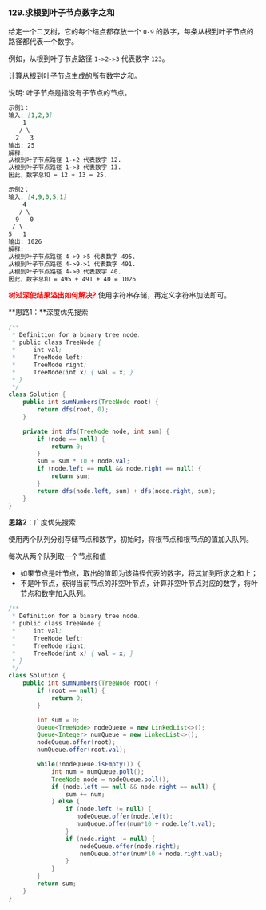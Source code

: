 ### 129.求根到叶子节点数字之和

给定一个二叉树，它的每个结点都存放一个 `0-9` 的数字，每条从根到叶子节点的路径都代表一个数字。

例如，从根到叶子节点路径 `1->2->3` 代表数字 `123`。

计算从根到叶子节点生成的所有数字之和。

说明: 叶子节点是指没有子节点的节点。

``` markdown
示例1：
输入: [1,2,3]
    1
   / \
  2   3
输出: 25
解释:
从根到叶子节点路径 1->2 代表数字 12.
从根到叶子节点路径 1->3 代表数字 13.
因此，数字总和 = 12 + 13 = 25.

示例2：
输入: [4,9,0,5,1]
    4
   / \
  9   0
 / \
5   1
输出: 1026
解释:
从根到叶子节点路径 4->9->5 代表数字 495.
从根到叶子节点路径 4->9->1 代表数字 491.
从根到叶子节点路径 4->0 代表数字 40.
因此，数字总和 = 495 + 491 + 40 = 1026
```



**<font color=red>树过深使结果溢出如何解决?</font>** 使用字符串存储，再定义字符串加法即可。

**思路1：**深度优先搜索

``` java
/**
 * Definition for a binary tree node.
 * public class TreeNode {
 *     int val;
 *     TreeNode left;
 *     TreeNode right;
 *     TreeNode(int x) { val = x; }
 * }
 */
class Solution {
    public int sumNumbers(TreeNode root) {
        return dfs(root, 0);
    }

    private int dfs(TreeNode node, int sum) {
        if (node == null) {
            return 0;
        }
        sum = sum * 10 + node.val;
        if (node.left == null && node.right == null) {
            return sum;
        }
        return dfs(node.left, sum) + dfs(node.right, sum);
    }
}
```

**思路2**：广度优先搜索

使用两个队列分别存储节点和数字，初始时，将根节点和根节点的值加入队列。

每次从两个队列取一个节点和值

- 如果节点是叶节点，取出的值即为该路径代表的数字，将其加到所求之和上；
- 不是叶节点，获得当前节点的非空叶节点，计算非空叶节点对应的数字，将叶节点和数字加入队列。

``` java
/**
 * Definition for a binary tree node.
 * public class TreeNode {
 *     int val;
 *     TreeNode left;
 *     TreeNode right;
 *     TreeNode(int x) { val = x; }
 * }
 */
class Solution {
    public int sumNumbers(TreeNode root) {
        if (root == null) {
            return 0;
        }

        int sum = 0;
        Queue<TreeNode> nodeQueue = new LinkedList<>();
        Queue<Integer> numQueue = new LinkedList<>();
        nodeQueue.offer(root);
        numQueue.offer(root.val);

        while(!nodeQueue.isEmpty()) {
            int num = numQueue.poll();
            TreeNode node = nodeQueue.poll();
            if (node.left == null && node.right == null) {
                sum += num;
            } else {
                if (node.left != null) {
                   nodeQueue.offer(node.left);
                   numQueue.offer(num*10 + node.left.val);
                }
                if (node.right != null) {
                    nodeQueue.offer(node.right);
                    numQueue.offer(num*10 + node.right.val);
                }
            }
        }
        return sum;
    }
}
```

